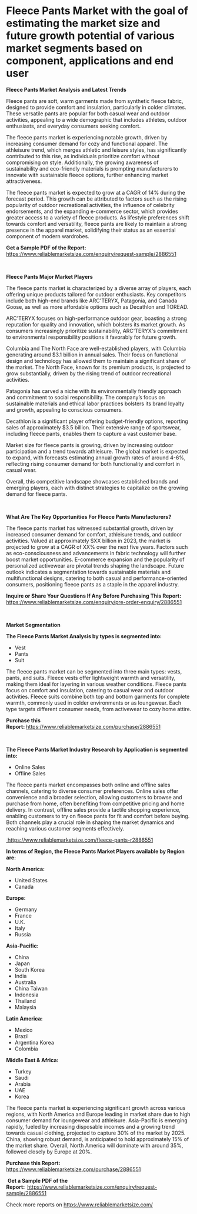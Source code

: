 <p><h1>Fleece Pants Market with the goal of estimating the market size and future growth potential of various market segments based on component, applications and end user</h1></p><p><strong>Fleece Pants Market Analysis and Latest Trends</strong></p>
<p><p>Fleece pants are soft, warm garments made from synthetic fleece fabric, designed to provide comfort and insulation, particularly in colder climates. These versatile pants are popular for both casual wear and outdoor activities, appealing to a wide demographic that includes athletes, outdoor enthusiasts, and everyday consumers seeking comfort.</p><p>The fleece pants market is experiencing notable growth, driven by increasing consumer demand for cozy and functional apparel. The athleisure trend, which merges athletic and leisure styles, has significantly contributed to this rise, as individuals prioritize comfort without compromising on style. Additionally, the growing awareness of sustainability and eco-friendly materials is prompting manufacturers to innovate with sustainable fleece options, further enhancing market attractiveness.</p><p>The fleece pants market is expected to grow at a CAGR of 14% during the forecast period. This growth can be attributed to factors such as the rising popularity of outdoor recreational activities, the influence of celebrity endorsements, and the expanding e-commerce sector, which provides greater access to a variety of fleece products. As lifestyle preferences shift towards comfort and versatility, fleece pants are likely to maintain a strong presence in the apparel market, solidifying their status as an essential component of modern wardrobes.</p></p>
<p><strong>Get a Sample PDF of the Report:&nbsp;</strong> <a href="https://www.reliablemarketsize.com/enquiry/request-sample/2886551?utm_campaign=3456&utm_medium=2&utm_source=Github&utm_content=ia&utm_term=13032025&utm_id=fleece-pants">https://www.reliablemarketsize.com/enquiry/request-sample/2886551</a></p>
<p>&nbsp;</p>
<p><strong>Fleece Pants Major Market Players</strong></p>
<p><p>The fleece pants market is characterized by a diverse array of players, each offering unique products tailored for outdoor enthusiasts. Key competitors include both high-end brands like ARC'TERYX, Patagonia, and Canada Goose, as well as more affordable options such as Decathlon and TOREAD. </p><p>ARC'TERYX focuses on high-performance outdoor gear, boasting a strong reputation for quality and innovation, which bolsters its market growth. As consumers increasingly prioritize sustainability, ARC'TERYX's commitment to environmental responsibility positions it favorably for future growth.</p><p>Columbia and The North Face are well-established players, with Columbia generating around $3.1 billion in annual sales. Their focus on functional design and technology has allowed them to maintain a significant share of the market. The North Face, known for its premium products, is projected to grow substantially, driven by the rising trend of outdoor recreational activities.</p><p>Patagonia has carved a niche with its environmentally friendly approach and commitment to social responsibility. The company’s focus on sustainable materials and ethical labor practices bolsters its brand loyalty and growth, appealing to conscious consumers.</p><p>Decathlon is a significant player offering budget-friendly options, reporting sales of approximately $3.5 billion. Their extensive range of sportswear, including fleece pants, enables them to capture a vast customer base.</p><p>Market size for fleece pants is growing, driven by increasing outdoor participation and a trend towards athleisure. The global market is expected to expand, with forecasts estimating annual growth rates of around 4-6%, reflecting rising consumer demand for both functionality and comfort in casual wear. </p><p>Overall, this competitive landscape showcases established brands and emerging players, each with distinct strategies to capitalize on the growing demand for fleece pants.</p></p>
<p>&nbsp;</p>
<p><strong>What Are The Key Opportunities For Fleece Pants Manufacturers?</strong></p>
<p><p>The fleece pants market has witnessed substantial growth, driven by increased consumer demand for comfort, athleisure trends, and outdoor activities. Valued at approximately $XX billion in 2023, the market is projected to grow at a CAGR of XX% over the next five years. Factors such as eco-consciousness and advancements in fabric technology will further boost market opportunities. E-commerce expansion and the popularity of personalized activewear are pivotal trends shaping the landscape. Future outlook indicates a segmentation towards sustainable materials and multifunctional designs, catering to both casual and performance-oriented consumers, positioning fleece pants as a staple in the apparel industry.</p></p>
<p><strong>Inquire or Share Your Questions If Any Before Purchasing This Report:</strong> <a href="https://www.reliablemarketsize.com/enquiry/pre-order-enquiry/2886551?utm_campaign=3456&utm_medium=2&utm_source=Github&utm_content=ia&utm_term=13032025&utm_id=fleece-pants">https://www.reliablemarketsize.com/enquiry/pre-order-enquiry/2886551</a></p>
<p>&nbsp;</p>
<p><strong>Market Segmentation</strong></p>
<p><strong>The Fleece Pants Market Analysis by types is segmented into:</strong></p>
<p><ul><li>Vest</li><li>Pants</li><li>Suit</li></ul></p>
<p><p>The fleece pants market can be segmented into three main types: vests, pants, and suits. Fleece vests offer lightweight warmth and versatility, making them ideal for layering in various weather conditions. Fleece pants focus on comfort and insulation, catering to casual wear and outdoor activities. Fleece suits combine both top and bottom garments for complete warmth, commonly used in colder environments or as loungewear. Each type targets different consumer needs, from activewear to cozy home attire.</p></p>
<p><strong>Purchase this Report:&nbsp;</strong><a href="https://www.reliablemarketsize.com/purchase/2886551?utm_campaign=3456&utm_medium=2&utm_source=Github&utm_content=ia&utm_term=13032025&utm_id=fleece-pants">https://www.reliablemarketsize.com/purchase/2886551</a></p>
<p>&nbsp;</p>
<p><strong>The Fleece Pants Market Industry Research by Application is segmented into:</strong></p>
<p><ul><li>Online Sales</li><li>Offline Sales</li></ul></p>
<p><p>The fleece pants market encompasses both online and offline sales channels, catering to diverse consumer preferences. Online sales offer convenience and a broader selection, allowing customers to browse and purchase from home, often benefiting from competitive pricing and home delivery. In contrast, offline sales provide a tactile shopping experience, enabling customers to try on fleece pants for fit and comfort before buying. Both channels play a crucial role in shaping the market dynamics and reaching various customer segments effectively.</p></p>
<p><a href="https://www.reliablemarketsize.com/fleece-pants-r2886551?utm_campaign=3456&utm_medium=2&utm_source=Github&utm_content=ia&utm_term=13032025&utm_id=fleece-pants">&nbsp;https://www.reliablemarketsize.com/fleece-pants-r2886551</a></p>
<p><strong>In terms of Region, the Fleece Pants Market Players available by Region are:</strong></p>
<p>
    <p> <strong> North America: </strong>
        <ul>
            <li>United States</li>
            <li>Canada</li>
        </ul>
        </p> 
    <p> <strong> Europe: </strong>
        <ul>
            <li>Germany</li>
            <li>France</li>
            <li>U.K.</li>
            <li>Italy</li>
            <li>Russia</li>
        </ul>
        </p> 
    <p> <strong> Asia-Pacific: </strong>
        <ul>
            <li>China</li>
            <li>Japan</li>
            <li>South Korea</li>
            <li>India</li>
            <li>Australia</li>
            <li>China Taiwan</li>
            <li>Indonesia</li>
            <li>Thailand</li>
            <li>Malaysia</li>
        </ul>
        </p> 
    <p> <strong> Latin America: </strong>
        <ul>
            <li>Mexico</li>
            <li>Brazil</li>
            <li>Argentina Korea</li>
            <li>Colombia</li>
        </ul>
        </p> 
    <p> <strong> Middle East & Africa: </strong>
        <ul>
            <li>Turkey</li>
            <li>Saudi</li>
            <li>Arabia</li>
            <li>UAE</li>
            <li>Korea</li>
        </ul>
    </p>
    </p>
<p><p>The fleece pants market is experiencing significant growth across various regions, with North America and Europe leading in market share due to high consumer demand for loungewear and athleisure. Asia-Pacific is emerging rapidly, fueled by increasing disposable incomes and a growing trend towards casual clothing, projected to capture 30% of the market by 2025. China, showing robust demand, is anticipated to hold approximately 15% of the market share. Overall, North America will dominate with around 35%, followed closely by Europe at 20%.</p></p>
<p><strong>Purchase this Report: </strong><a href="https://www.reliablemarketsize.com/purchase/2886551?utm_campaign=3456&utm_medium=2&utm_source=Github&utm_content=ia&utm_term=13032025&utm_id=fleece-pants">https://www.reliablemarketsize.com/purchase/2886551</a></p>
<p>&nbsp;<strong>Get a Sample PDF of the Report:&nbsp;&nbsp;</strong><a href="https://www.reliablemarketsize.com/enquiry/request-sample/2886551?utm_campaign=3456&utm_medium=2&utm_source=Github&utm_content=ia&utm_term=13032025&utm_id=fleece-pants">https://www.reliablemarketsize.com/enquiry/request-sample/2886551</a></p>
<p><strong></strong></p>
<p>Check more reports on <a href="https://www.reliablemarketsize.com/?utm_campaign=3456&utm_medium=2&utm_source=Github&utm_content=ia&utm_term=13032025&utm_id=fleece-pants">https://www.reliablemarketsize.com/</a></p>